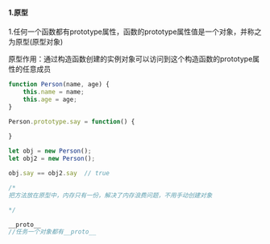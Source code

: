 #### 1.原型

1.任何一个函数都有prototype属性，函数的prototype属性值是一个对象，并称之为原型(原型对象)

原型作用：通过构造函数创建的实例对象可以访问到这个构造函数的prototype属性的任意成员

```javascript
function Person(name, age) {
    this.name = name;
    this.age = age;
}

Person.prototype.say = function() {
    
}

let obj = new Person();
let obj2 = new Person();

obj.say == obj2.say  // true

/*
把方法放在原型中，内存只有一份，解决了内存浪费问题，不用手动创建对象

*/
```

```javascript
__proto__
//任务一个对象都有__proto__
```





